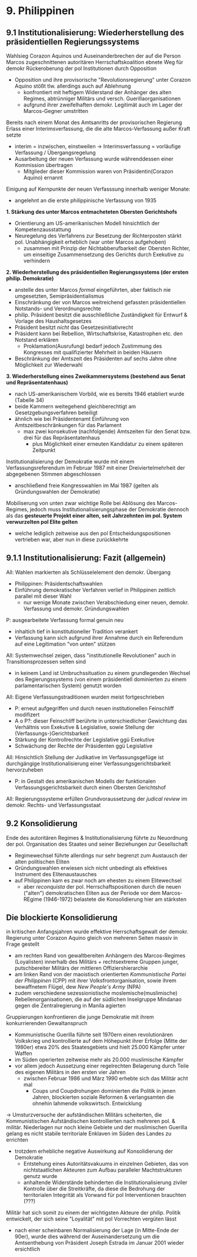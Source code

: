 # 9. Philippinen
## 9.1 Institutionalisierung: Wiederherstellung des präsidentiellen Regierungssystems
Wahlsieg Corazon Aquinos und Auseinanderbrechen der auf die Person Marcos zugeschnittenen autoritären Herrschaftskoalition ebnete Weg für demokr Rückeroberung der pol Institutionen durch Opposition
- Opposition und ihre provisorische "Revolutionsregierung" unter Corazon Aquino stößt tlw. allerdings auch auf Ablehnung
  - konfrontiert mit heftigem Widerstand der Anhänger des alten Regimes, abtrünniger Militärs und versch. Guerillaorganisationen
  - aufgrund ihrer zweifelhaften demokr. Legitimät auch im Lager der Marcos-Gegner umstritten

Bereits nach einem Monat des Amtsanritts der provisorischen Regierung Erlass einer Interimsverfassung, die die alte Marcos-Verfassung außer Kraft setzte
- interim = inzwischen, einstweilen -> Interimsverfassung = vorläufige Verfassung / Übergangsregelung
- Ausarbeitung der neuen Verfassung wurde währenddessen einer Kommission übertragen
  - Mitglieder dieser Kommission waren von Präsidentin(Corazon Aquino) ernannt

Einigung auf Kernpunkte der neuen Verfasssung innerhalb weniger Monate:
- angelehnt an die erste philippinische Verfassung von 1935

**1. Stärkung des unter Marcos entmacheteten Obersten Gerichtshofs**
- Orientierung am US-amerikanischen Modell hinsichtlich der Kompetenzausstattung
- Neuregelung des Verfahrens zur Besetzung der Richterposten stärkt pol. Unabhängigkeit erheblich (war unter Marcos aufgehoben)
  - zusammen mit Prinzip der Nichtabberufbarkeit der Obersten Richter, um einseitige Zusammensetzung des Gerichts durch Exekutive zu verhindern

**2. Wiederherstellung des präsidentiellen Regierungssystems (der ersten philip. Demokratie)**
- anstelle des unter Marcos *formal* eingeführten, aber faktisch nie umgesetzten, Semipräsidentialismus
- Einschränkung der von Marcos weitreichend gefassten präsidentiellen Notstands- und Verordnungsrechte
- philip. Präsident besitzt die ausschließliche Zuständigkeit für Entwurf & Vorlage des Haushaltsgesetzes
- Präsident besitzt *nicht* das Gesetzesinitiativrecht
- Präsident kann bei Rebellion, Wirtschaftskrise, Katastrophen etc. den Notstand erklären
  - Proklamation(Ausrufung) bedarf jedoch Zustimmung des Kongresses mit qualifizierter Mehrheit in beiden Häusern
- Beschränkung der Amtszeit des Präsidenten auf sechs Jahre ohne Möglichkeit zur Wiederwahl

**3. Wiederherstellung eines Zweikammersystems (bestehend aus Senat und Repräsentatenhaus)**
- nach US-amerikanischem Vorbild, wie es bereits 1946 etabliert wurde (Tabelle 34)
- beide Kammern weitegehend gleichberechtigt am Gesetzgebungsverfahren beteiligt 
- ähnlich wie bei Präsidentenamt Einführung von Amtszeitbeschränkungen für das Parlament
  - max zwei konsekutive (nachfolgende) Amtszeiten für den Senat bzw. drei für das Repräsentatenhaus
    - plus Möglichkeit einer erneuten Kandidatur zu einem späteren Zeitpunkt

Institutionalisierung der Demokratie wurde mit einem Verfassungsreferendum im Februar 1987 mit einer Dreiviertelmehrheit der abgegebenen Stimmen abgeschlossen
- anschließend freie Kongresswahlen im Mai 1987 (gelten als Gründungswahlen der Demokratie)

Mobiliserung von unten zwar wichtige Rolle bei Ablösung des Marcos-Regimes, jedoch muss Institutionalisierungsphase der Demokratie dennoch als das **gesteuerte Projekt einer alten, seit Jahrzehnten im pol. System verwurzelten pol Elite gelten**
- welche lediglich zeitweise aus den pol Entscheidungspositionen vertrieben war, aber nun in diese zurückkehrte

## 9.1.1 Institutionalisierung: Fazit (allgemein)
All: Wahlen markierten als Schlüsselelement den demokr. Übergang
- Philippinen: Präsidentschaftswahlen
- Einführung demokratischer Verfahren verlief in Philippinen zeitlich parallel mit dieser Wahl
  - nur wenige Monate zwischen Verabschiedung einer neuen, demokr. Verfassung und demokr. Gründungswahlen

P: ausgearbeitete Verfassung formal genuin neu
- inhaltich tief in konstitutioneller Tradition verankert
- Verfassung kann sich aufgrund ihrer Annahme durch ein Referendum auf eine Legitimation "von unten" stützen

All: Systemwechsel zeigen, dass "institutionelle Revolutionen" auch in Transitionsprozessen selten sind
- in keinem Land ist Umbruchssituation zu einem grundlegenden Wechsel des Regierungssystems (von einem präsidentiell dominierten zu einem parlamentarischen System) genutzt worden

All: Eigene Verfassungstraditionen wurden meist fortgeschrieben
- P: erneut aufgegriffen und durch neuen institutionellen Feinschliff modifizert
- A o P?: dieser Feinschliff berührte in unterschiedlicher Gewichtung das Verhältnis von Exekutive & Legislative, sowie Stellung der (Verfassungs-)Gerichtsbarkeit
- Stärkung der Kontrollrechte der Legislative ggü Exekutive
- Schwächung der Rechte der Präsidenten ggü Legislative

All: Hinsichtlich Stellung der Judikative im Verfassungsgefüge ist durchgängige Institutionalisierung einer Verfassungsgerichtsbarkeit hervorzuheben
- P: in Gestalt des amerikanischen Modells der funktionalen Verfassungsgerichtsbarkeit durch einen Obersten Gerichtshof

All: Regierungssysteme erfüllen Grundvoraussetzung der *judical review* im demokr. Rechts- und Verfassungsstaat

## 9.2 Konsolidierung
Ende des autoritären Regimes & Institutionalisierung führte zu Neuordnung der pol. Organisation des Staates und seiner Beziehungen zur Gesellschaft
- Regimewechsel führte allerdings nur sehr begrenzt zum Austausch der alten politischen Eliten
- Gründungswahlen erwiesen sich nicht unbedingt als effektives Instrument des Elitenaustausches
- auf Philippinen kam es zwar noch am ehesten zu einem Elitewechsel
  - aber *reconquista* der pol. Herrschaftspositionen durch die neuen ("alten") demokratischen Eliten aus der Periode vor dem Marcos-REgime (1946-1972) belastete die Konsolidierung hier am stärksten

## Die blockierte Konsolidierung
in kritischen Anfangsjahren wurde effektive Herrschaftsgewalt der demokr. Regierung unter Corazon Aquino gleich von mehreren Seiten massiv in Frage gestellt
- am rechten Rand von gewaltbereiten Anhängern des Marcos-Regimes (Loyalisten) innerhalb des Militärs + rechtsextreme Gruppen junger, putschbereiter Militärs der mittleren Offiziershierarchie
- am linken Rand von der maoistisch orientierten *Kommunistische Partei der Philippinen* (CPP) mit ihrer Volksfrontorganisation, sowie ihrem bewaffnetem Flügel, dew *New People's Army* (NPA)
- zudem verschiedene sezessionistische moslemische(muslimische) Rebellenorganisationen, die auf der südlichen Inselgruppe Mindanao gegen die Zentralregierung in Manila agierten

Gruppierungen konfrontieren die junge Demokratie mit ihrem konkurrierenden Gewaltanspruch
- Kommunistische Guerilla führte seit 1970ern einen revolutionären Volkskrieg und kontrollierte auf dem Höhepunkt ihrer Erfolge (Mitte der 1980er) etwa 20% des Staatesgebiets und hielt 25.000 Kämpfer unter Waffen
- im Süden operierten zeitweise mehr als 20.000 muslimische Kämpfer
- vor allem jedoch Aussetzung einer regelrechten Belagerung durch Teile des eigenen Militärs in den ersten vier Jahren
  - zwischen Februar 1986 und März 1990 erhebte sich das Militär acht mal
    - Coups und Coupdrohungen dominierten die Politik in jenen Jahren, blockierten soziale Reformen & verlangsamten die ohnehin lahmende volkswirtsch. Entwicklung

-> Umsturzversuche der aufständischen Militärs scheiterten, die Kommunistischen Aufständischen kontrollierten nach mehreren pol. & militär. Niederlagen nur noch kleine Gebiete und der muslimischen Guerilla gelang es nicht stabile territoriale Enklaven im Süden des Landes zu errichten
- trotzdem erhebliche negative Auswirkung auf Konsolidierung der Demokratie
  - Entstehung eines Autoritätsvakuums in einzelnen Gebieten, das von nichtstaatlichen Akteuren zum Aufbau paralleler Machtstrukturen genutz wurde
  - anhaltende Widerstände behinderten die Institutionalisierung ziviler Kontrolle über die Streitkräfte, da diese die Bedrohung der territorialen Integrität als Vorwand für pol Interventionen brauchten (???)

Militär hat sich somit zu einem der wichtigsten Akteure der philip. Politik entwickelt, der sich seine "Loyalität" mit pol Vorrechten vergüten lässt
- nach einer scheinbaren Normalisierung der Lage (in Mitte-Ende der 90er), wurde dies während der Auseinandersetzung um die Amtsenthebung von Präsident Joseph Estrada im Januar 2001 wieder ersichtlich
